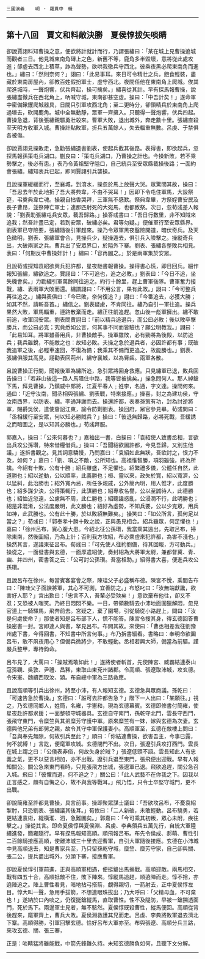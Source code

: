 

`三國演義`　　`明 ‧ 羅貫中　輯`

* * *

## 第十八回　賈文和料敵決勝　夏侯惇拔矢啖睛

卻說賈詡料知曹操之意，便欲將計就計而行，乃謂張繡曰：「某在城上見曹操遶城而觀者三日。他見城東南角磚上之色，新舊不等，鹿角多半毀壞，意將從此處攻進；卻虛去西北上積草，詐為聲勢，欲哄我徹兵守西北，彼乘夜黑必爬東南角而進也。」繡曰：「然則奈何？」詡曰：「此易事耳。來日可令精壯之兵，飽食輕裝，盡藏於東南房屋內，卻教百姓假扮軍士，虛守西北。夜間任他在東南角上爬城。俟其爬進城時，一聲炮響，伏兵齊起，操可擒矣。」繡喜從其計。早有探馬報曹操，說張繡盡徹兵在西北角上，吶喊守城，東南卻甚空虛。操曰：「中吾計矣！」遂命軍中密備鍬钁爬城器具，日間只引軍攻西北角；至二更時分，卻領精兵於東南角上爬過壕去，砍開鹿角。城中全無動靜，眾軍一齊擁入。只聽得一聲炮響，伏兵四起。曹操急退，背後張繡親驅勇壯殺來。曹軍大敗，退出城外，奔走數十里。張繡直殺至天明方收軍入城。曹操計點敗軍，折兵五萬餘人，失去輜重無數。呂虔、于禁俱各被傷。

卻說賈詡見操敗走，急勸張繡遺書劉表，使起兵截其後路。表得書，即欲起兵，忽探馬報孫策屯兵湖口。蒯良曰：「策屯兵湖口，乃曹操之計也。今操新敗，若不乘勢擊之，後必有患。」表乃令黃祖堅守隘口，自己統兵至安眾縣截操後路；一面約會張繡。繡知表兵已起，即同賈詡引兵襲操。

且說操軍緩緩而行，至襄城，到淯水，操忽於馬上放聲大哭。眾驚問其故，操曰：「吾思去年於此地折了吾大將典韋，不由不哭耳！」因即下令屯住軍馬，大設祭筵，弔奠典韋亡魂。操親自拈香哭拜，三軍無不感歎。祭典韋畢，方祭姪曹安民及長子曹昂，並祭陣亡軍士；連那匹射死的大宛馬，也都致祭。次日，忽荀彧差人報說：「劉表助張繡屯兵安眾，截吾歸路。」操答彧書曰：「吾日行數里，非不知賊來追我；然吾計畫已定，若到安眾，破繡必矣。君等勿疑。」便催軍行至安眾縣界。劉表軍已守險要，張繡隨後引軍趕來。操乃令眾軍黑夜鑿險開道，暗伏奇兵。及天色微明，劉表、張繡軍會合，見操兵少，疑操遁去，俱引兵入險擊之。操縱奇兵出，大破兩家之兵。曹兵出了安眾界口，於隘外下寨。劉表、張繡各整敗兵相見。表曰：「何期反中曹操奸計！」繡曰：「容再圖之。」於是兩軍集於安眾。

且說荀彧探知袁紹欲興兵犯許都，星夜馳書報曹操。操得書心慌，即日回兵。細作報知張繡，繡欲追之。賈詡曰：「不可追也，追之必敗。」劉表曰：「今日不追，坐失機會矣。」力勸繡引軍萬餘同往追之。約行十餘里，趕上曹軍後隊。曹軍奮力接戰，繡、表兩軍大敗而還。繡謂詡曰：「不用公言，果有此敗。」詡曰：「今可整兵再往追之。」繡與表俱曰：「今已敗，奈何復追？」詡曰：「今番追去，必獲大勝；如其不然，請斬吾首。」繡信之。劉表疑慮，不肯同往。繡乃自引一軍往追。操兵果然大敗，軍馬輜重，連路散棄而走。繡正往前追趕。忽山後一彪軍擁出。繡不敢前追，收軍回安眾。劉表問賈詡曰：「前以精兵追退兵，而公曰必敗；後以敗卒擊勝兵，而公曰必克；究竟悉如公言，何其事不同而皆驗也？願公明教我。」詡曰：「此易知耳。將軍雖善用兵，非曹操敵手。操軍雖敗，必有勁將為後殿，以防追兵；我兵雖銳，不能敵之也：故知必敗。夫操之急於退兵者，必因許都有事；既破我追軍之後，必輕車速回，不復為備；我乘其不備而更追之，故能勝也。」劉表、張繡俱服其高見。詡勸表回荊州，繡守襄城，以為脣齒。兩軍各散。

且說曹操正行間，聞報後軍為繡所追，急引眾將回身救應。只見繡軍已退，敗兵回告操曰：「若非山後這一路人馬阻住中路，我等皆被擒矣。」操急問何人。那人綽鎗下馬，拜見曹操，乃鎮威中郎將，江夏平春人﹔姓李，名通，字文達。操問何來。通曰：「近守汝南，聞丞相與張繡、劉表戰，特來接應。」操喜，封之為建功侯，守汝南西界，以防表、繡。李通拜謝而去。操還許都，表奏孫策有功，封為討逆將軍，賜爵吳侯，遣使齎詔江東，諭令防剿劉表。操回府，眾官參見畢。荀彧問曰：「丞相緩行至安眾，何以知必勝賊兵？」操曰：「彼退無歸路，必將死戰，吾緩誘之而暗圖之，是以知其必勝也。」荀彧拜服。

郭嘉入，操曰：「公來何暮也？」嘉袖出一書，白操曰：「袁紹使人致書丞相，言欲出兵攻公孫瓚，特來借糧借兵。」操曰：「吾聞紹欲圖許都，今見吾歸，又別生他議。」遂拆書觀之。見其詞意驕慢，乃問嘉曰：「袁紹如此無狀，吾欲討之，恨力不及，如何？」嘉曰：「劉、項之不敵，公所知也。高祖惟智勝，項羽雖強，終為所擒。今紹有十敗，公有十勝﹔紹兵雖盛，不足懼也。紹繁禮多儀，公體任自然，此道勝也；紹以逆動，公以順率，此義勝也；桓、靈以來，政失於寬，紹以寬濟，公以猛糾，此治勝也；紹外寬內忌，所任多親戚，公外簡內明，用人惟才，此度勝也；紹多謀少決，公得策輒行，此謀勝也；紹專收名譽，公以至誠待人，此德勝也；紹恤近忽遠，公慮無不周，此仁勝也；紹聽讒惑亂，公浸潤不行，此明勝也；紹是非混淆，公法度嚴明，此文勝也；紹好為虛勢，不知兵要，公以少克眾，用兵如神，此武勝也。公有此十勝，於以敗紹無難矣。」操笑曰：「如公所言，孤何足以當之？」荀彧曰：「郭奉孝十勝十敗之說，正與愚見相合。紹兵雖眾，何足懼也！」嘉曰：「徐州呂布，實心腹大患。今紹北征公孫瓚，我當乘其遠出，先取呂布，掃除東南，然後圖紹，乃為上計；否則我方攻紹，布必乘虛來犯許都，為害不淺也。」操然其言，遂議東征呂布。荀彧曰：「可先使人往約劉備，待其回報，方可動兵。」操從之，一面發書與玄德，一面厚遣紹使，奏封紹為大將軍太尉，兼都督冀、青、幽、并四州，密書答之云：「公可討公孫瓚。吾當相助。」紹得書大喜，便進兵攻公孫瓚。

且說呂布在徐州，每當賓客宴會之際，陳珪父子必盛稱布德。陳宮不悅，乘間告布曰：「陳珪父子面諛將軍，其心不可測，宜善防之。」布怒叱曰：「汝無端獻讒，欲害好人耶？」宮出歎曰：「忠言不入，吾輩必受殃矣！」意欲棄布他往，卻又不忍；又恐被人嗤笑。乃終日悶悶不樂。一日，帶領數騎去小沛地面圍獵解悶，忽見官道上一騎驛馬，飛奔前去。宮疑之，棄了圍場，引從騎從小路趕上，問曰：「汝是何處使命？」那使者知是呂布部下人，慌不能答。陳宮令搜其身，得玄德回答曹操密書一封。宮即連人與書，拏見呂布。布問其故。來使曰：「曹丞相差我往劉豫州處下書，今得回書，不知書中所言何事。」布乃拆書細看。書略曰：奉明命欲圖呂布，敢不夙夜用心？但備兵微將少，不敢輕動。丞相若興大師，備當為前驅。謹嚴兵整甲，專待鈞命。

呂布見了，大罵曰：「操賊焉敢如此！」遂將使者斬首，先使陳宮、臧霸結連泰山寇孫觀、吳敦、尹禮、昌豨，東取山東兗州諸郡。令高順、張遼取沛城，攻玄德。令宋憲、魏續西取汝、潁。布自總中軍為三路救應。

且說高順等引兵出徐州，將至小沛，有人報知玄德。玄德急與眾商議。孫乾曰：「可速告急於曹操。」玄德曰：「誰可去許都告急？」階下一人出曰：「某願往。」視之，乃玄德同鄉人，姓簡，名雍，字憲和，現為玄德幕賓。玄德即修書付簡雍，使星夜赴許都求援；一面整頓守城器具。玄德自守南門，孫乾守北門，雲長守西門，張飛守東門，令糜竺與其弟糜芳守護中軍。原來糜竺有一妹，嫁與玄德為次妻。玄德與他兄弟有郎舅之親，故令其守中軍保護妻小。高順軍至，玄德在敵樓上問曰：「吾與奉先無隙，何故引兵至此？」順曰：「你結連曹操，欲害吾主，今事已露，何不就縛！」言訖，便麾軍攻城。玄德閉門不出。次日，張遼引兵攻打西門。雲長在城上謂之曰：「公儀表非俗，何故失身於賊？」張遼低頭不語。雲長知此人有忠義之氣，更不以惡言相加，亦不出戰。遼引兵退至東門，張飛便出迎戰。早有人報知關公。關公急來東門看時，只見張飛方出城，張遼軍已退。飛欲追趕，關公急召入城。飛曰：「彼懼而退，何不追之？」關公曰：「此人武藝不在你我之下。因我以正言感之，頗有自悔之心，故不與我等戰耳。」飛乃悟，只令士卒堅守城門，更不出戰。

卻說簡雍至許都見曹操，具言前事。操即聚眾謀士議曰：「吾欲攻呂布，不憂袁紹掣肘，只恐劉表、張繡議其後耳。」荀攸曰：「二人新破，未敢輕動。呂布驍勇，若更結連袁術，縱橫淮、泗，急難圖矣。」郭嘉曰：「今可乘其初叛，眾心未附，疾往擊之。」操從其言。即命夏侯惇與夏侯淵、呂虔、李典領兵五萬先行，自統大軍陸續進發，簡雍隨行。早有探馬報知高順。順飛報呂布。布先令侯成、郝萌、曹性引二百餘騎接應高順，使離沛城三十里去迎曹軍，自引大軍隨後接應。玄德在小沛城中見高順退去，知是曹家兵至，乃只留孫乾守城，糜竺、糜芳守家，自己卻與關、張二公，提兵盡出城外，分頭下寨，接應曹軍。

卻說夏侯惇引軍前進，正與高順軍相遇，便挺鎗出馬搦戰。高順迎敵。兩馬相交，戰有四五十合，高順抵敵不住，敗下陣來。惇縱馬追趕，順遶陣而走。惇不捨，亦遶陣追之。陣上曹性看見，暗地拈弓搭箭，覷得親切，一箭射去，正中夏侯惇左目。惇大叫一聲，急用手拔箭，不想連眼珠拔出；乃大呼曰：「父精母血，不可棄也！」遂納於口內啖之，仍復挺鎗縱馬，直取曹性。性不及隄防，早被一鎗搠透面門，死於馬下。兩邊軍士見者，無不駭然。夏侯惇既殺曹性，縱馬便回。高順從背後趕來，麾軍齊上，曹兵大敗。夏侯淵救護其兄而走。呂虔、李典將敗軍退去濟北下寨。高順得勝，引軍回擊玄德。恰好呂布大軍亦至。布與張遼、高順分兵三路，來攻玄德、關、張三寨，

正是：啖睛猛將雖能戰，中箭先鋒難久持。未知玄德勝負如何，且聽下文分解。

* * *

